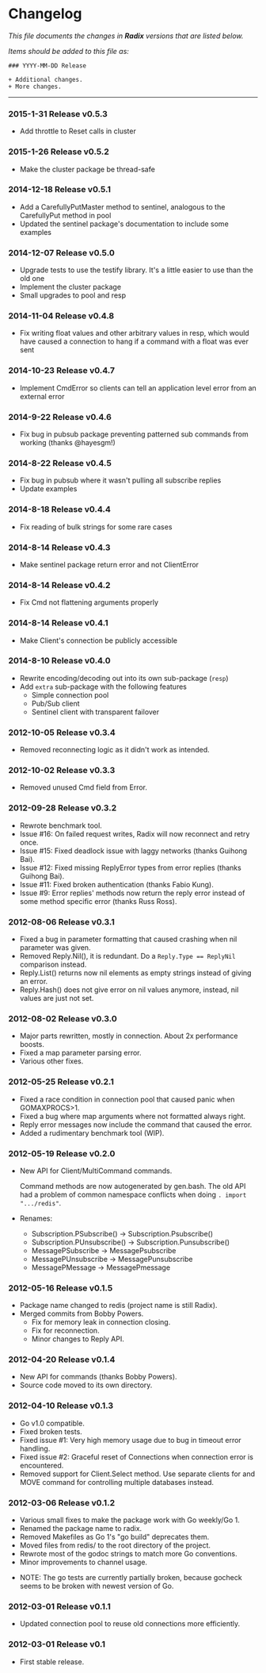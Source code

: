 # Changelog

*This file documents the changes in **Radix** versions that are listed below.*

*Items should be added to this file as:*

    ### YYYY-MM-DD Release

    + Additional changes.
    + More changes.

* * *

### 2015-1-31 Release v0.5.3

+ Add throttle to Reset calls in cluster

### 2015-1-26 Release v0.5.2

+ Make the cluster package be thread-safe

### 2014-12-18 Release v0.5.1

+ Add a CarefullyPutMaster method to sentinel, analogous to the CarefullyPut
  method in pool
+ Updated the sentinel package's documentation to include some examples

### 2014-12-07 Release v0.5.0

+ Upgrade tests to use the testify library. It's a little easier to use than the
  old one
+ Implement the cluster package
+ Small upgrades to pool and resp

### 2014-11-04 Release v0.4.8

+ Fix writing float values and other arbitrary values in resp, which would have
  caused a connection to hang if a command with a float was ever sent

### 2014-10-23 Release v0.4.7

+ Implement CmdError so clients can tell an application level error from an
  external error

### 2014-9-22 Release v0.4.6

+ Fix bug in pubsub package preventing patterned sub commands from working
  (thanks @hayesgm!)

### 2014-8-22 Release v0.4.5

+ Fix bug in pubsub where it wasn't pulling all subscribe replies
+ Update examples

### 2014-8-18 Release v0.4.4

+ Fix reading of bulk strings for some rare cases

### 2014-8-14 Release v0.4.3

+ Make sentinel package return error and not ClientError

### 2014-8-14 Release v0.4.2

+ Fix Cmd not flattening arguments properly

### 2014-8-14 Release v0.4.1

+ Make Client's connection be publicly accessible

### 2014-8-10 Release v0.4.0

+ Rewrite encoding/decoding out into its own sub-package (`resp`)
+ Add `extra` sub-package with the following features
  * Simple connection pool
  * Pub/Sub client
  * Sentinel client with transparent failover

### 2012-10-05 Release v0.3.4

+ Removed reconnecting logic as it didn't work as intended.

### 2012-10-02 Release v0.3.3

+ Removed unused Cmd field from Error.

### 2012-09-28 Release v0.3.2

+ Rewrote benchmark tool.
+ Issue #16: On failed request writes, Radix will now reconnect and retry once.
+ Issue #15: Fixed deadlock issue with laggy networks (thanks Guihong Bai).
+ Issue #12: Fixed missing ReplyError types from error replies (thanks Guihong Bai).
+ Issue #11: Fixed broken authentication (thanks Fabio Kung).
+ Issue #9: Error replies' methods now return the reply error instead of some method specific error
  (thanks Russ Ross).

### 2012-08-06 Release v0.3.1

+ Fixed a bug in parameter formatting that caused crashing when nil parameter was given.
+ Removed Reply.Nil(), it is redundant. Do a `Reply.Type == ReplyNil` comparison instead.
+ Reply.List() returns now nil elements as empty strings instead of giving an error.
+ Reply.Hash() does not give error on nil values anymore, instead, nil values are just not set.

### 2012-08-02 Release v0.3.0

+ Major parts rewritten, mostly in connection. About 2x performance boosts.
+ Fixed a map parameter parsing error.
+ Various other fixes.

### 2012-05-25 Release v0.2.1

+ Fixed a race condition in connection pool that caused panic when GOMAXPROCS>1.
+ Fixed a bug where map arguments where not formatted always right.
+ Reply error messages now include the command that caused the error.
+ Added a rudimentary benchmark tool (WIP).

### 2012-05-19 Release v0.2.0

+ New API for Client/MultiCommand commands.

  Command methods are now autogenerated by gen.bash.
  The old API had a problem of common namespace conflicts when doing ```. import ".../redis"```.
+ Renames:
  * Subscription.PSubscribe() -> Subscription.Psubscribe()
  * Subscription.PUnsubscribe() -> Subscription.Punsubscribe()
  * MessagePSubscribe -> MessagePsubscribe
  * MessagePUnsubscribe -> MessagePunsubscribe
  * MessagePMessage -> MessagePmessage

### 2012-05-16 Release v0.1.5

+ Package name changed to redis (project name is still Radix).
+ Merged commits from Bobby Powers.
    + Fix for memory leak in connection closing.
    + Fix for reconnection.
    + Minor changes to Reply API.

### 2012-04-20 Release v0.1.4

+ New API for commands (thanks Bobby Powers).
+ Source code moved to its own directory.

### 2012-04-10 Release v0.1.3

+ Go v1.0 compatible.
+ Fixed broken tests.
+ Fixed issue #1: Very high memory usage due to bug in timeout error handling.
+ Fixed issue #2: Graceful reset of Connections when connection error is encountered.
+ Removed support for Client.Select method. Use separate clients for and MOVE command for controlling multiple databases instead.

### 2012-03-06 Release v0.1.2

+ Various small fixes to make the package work with Go weekly/Go 1.
+ Renamed the package name to radix.
+ Removed Makefiles as Go 1's "go build" deprecates them.
+ Moved files from redis/ to the root directory of the project.
+ Rewrote most of the godoc strings to match more Go conventions.
+ Minor improvements to channel usage.

* NOTE: The go tests are currently partially broken, because gocheck seems to be broken with newest version
        of Go.

### 2012-03-01 Release v0.1.1

+ Updated connection pool to reuse old connections more efficiently.

### 2012-03-01 Release v0.1

+ First stable release.
